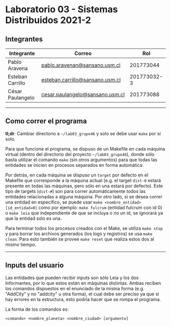 # Laboratorio 03 - Sistemas Distribuidos 2021-2

## Integrantes

|    Integrante    |              Correo             |     Rol     |
|----------------|-------------------------------|-----------|
| Pablo Aravena    | pablo.aravenan@sansano.usm.cl   | 201773044   |
| Esteban Carrillo | esteban.carrillo@sansano.usm.cl | 201773032-3 |
| César Paulangelo | cesar.paulangelo@sansano.usm.cl | 201773088   |

---

## Como correr el programa

**tl;dr**: Cambiar directorio a `~/lab03_grupo46` y solo se debe usar `make` por sí solo.

Para que funcione el programa, se dispuso de un Makefile en cada máquina virtual (dentro del directorio del proyecto `~/lab03_grupo46`), donde sólo basta utilizar el comando `make` (sin otros argumentos) para que todas las entidades se inicien en procesos separados en forma automática.

Por detrás, en cada máquina se dispuso un `target` por defecto en el Makefile que corresponde a la máquina actual (e.g. el target `dist-0` estará presente en todas las máquinas, pero sólo en una estará por defecto). Este tipo de targets (`dist-#`) son para correr automáticamente todos las entidades relacionadas a alguna máquina. Por otro lado, si se desea correr una entidad en específico, se puede usar `make <nombre_entidad> [id_entidad=0]` como por ejemplo: `make fulcrum` (entidad fulcrum con id 0) o `make leia` que independiente de que se incluya o no un id, se ignorará ya que la entidad solo es una.

Para terminar todos los procesos creados con el Make, se utiliza `make stop` y para borrar los archivos generados (los logs y registros) se usa `make clean`. Para esto también se provee `make reset` que realiza estos dos al mismo tiempo.

---

## Inputs del usuario

Las entidades que pueden recibir inputs son sólo Leia y los dos Informantes, por lo que estos están en máquinas distintas. Ambas reciben los comandos dispuestos en el enunciado de la misma forma (e.g. "AddCity" y no "addcity" u otra forma), el cual debe ser preciso ya que si hay errores en la estructura, esto podría hacer que se rompa el programa.

La forma de los comandos es:

`<comando> <nombre_planeta> <nombre_ciudad> [argumento]`
